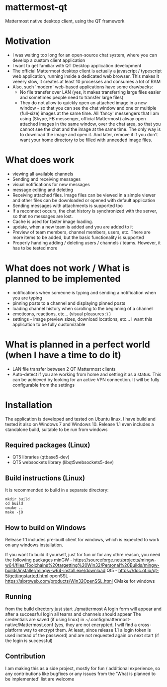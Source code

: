 # mattermost-qt
Mattermost native desktop client, using the QT framework

# Motivation
* I was waiting too long for an open-source chat system, where you can develop a custom client application
* I want to get familiar with QT Desktop application development
* The official Mattermost desktop client is actually a javascript / typescript web application, running inside a dedicated web browser. This makes it veeery slow, it creates at least 10 processes and consumes a lot of RAM
* Also, such 'modern' web-based applications have some drawbacks:
    * No file transfer over LAN (yes, it makes transferring large files easier and sometimes people need to transfer large files)
    * They do not allow to quickly open an attached image in a new window - so that you can see the chat window and one or multiple (full-size) images at the same time. All 'fancy' messengers that I am using (Skype, FB messenger, official Mattermost) alway open attached images in the same window, over the chat area, so that you cannot see the chat and the image at the same time. The only way is to download the image and open it. And later, remove it if you don't want your home directory to be filled with unneeded image files.

# What does work
* viewing all available channels
* Sending and receiving messages
* visual notifications for new messages
* message editing and deleting
* Receiving attached files. Image files can be viewed in a simple viewer and other files can be downloaded or opened with default application
* Sending messages with attachments is supported too
* If a reconnect occurs, the chat history is synchronized with the server, so that no messages are lost.
* Cache is used for faster image loading.
* update, when a new team is added and you are added to it
* Preview of team members, channel members, users, etc. There are more items to be added, but the basic functionality is supported
* Properly handing adding / deleting users / channels / teams. However, it has to be tested more

# What does not work / What is planned to be implemented
* notifications when someone is typing and sending a notification when you are typing
* pinning posts to a channel and displaying pinned posts
* loading channel history when scrolling to the beginning of a channel
* emoticons, reactions, etc... (visual pleasures :) )
* settings - image preview sizes, download locations, etc... I want this application to be fully customizable

# What is planned in a perfect world (when I have a time to do it)
* LAN file transfer between 2 QT Mattermost clients
* Auto-detect if you are working from home and setting it as a status. This can be achieved by looking for an active VPN connection. It will be fully configurable from the settings

# Installation
The application is developed and tested on Ubuntu linux. I have build and tested it also on Windows 7 and Windows 10. Release 1.1 even includes a standalone build, suitable to be run from windows

## Required packages (Linux)
* QT5 libraries (qtbase5-dev)
* QT5 websockets library (libqt5websockets5-dev)

## Build instructions (Linux)
It is recommended to build in a separate directory:

    mkdir build
    cd build
    cmake ..
    make -j8

## How to build on Windows

Release 1.1 includes pre-built client for windows, which is expected to work on any windows installation.

If you want to build it yourself, just for fun or for any othre reason, you need the following packages
minGW - https://sourceforge.net/projects/mingw-w64/files/Toolchains%20targetting%20Win32/Personal%20Builds/mingw-builds/installer/mingw-w64-install.exe/download
Qt5 - https://doc.qt.io/qt-5/gettingstarted.html
openSSL - https://slproweb.com/products/Win32OpenSSL.html
CMake for windows

    
## Running
from the build directory just start ./qmattermost
A login form will appear and after a successful login all teams and channels should appear
The credentials are saved (if using linux) in ~/.config/mattermost-native/Mattermost.conf (yes, they are not encrypted, I will find a cross-platform way to encrypt them. At least, since release 1.1 a login token is used instead of the password) and are
not requested again on next start (if the login is successful)

## Contribution
I am making this as a side project, mostly for fun / additional experience, so any contributions like bugfixes or any issues from the 'What is planned to be implemented' list are welcome

